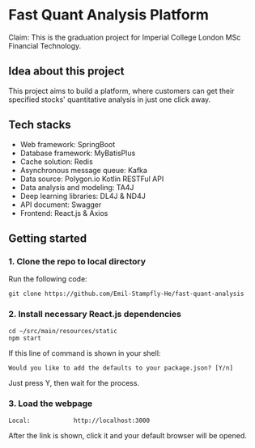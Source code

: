 # Fast Quant Analysis Platform
Claim: This is the graduation project for Imperial College London MSc Financial Technology.

## Idea about this project
This project aims to build a platform, where customers can get their specified stocks' quantitative analysis in just one click away.

## Tech stacks
- Web framework: SpringBoot
- Database framework: MyBatisPlus
- Cache solution: Redis
- Asynchronous message queue: Kafka
- Data source: Polygon.io Kotlin RESTFul API
- Data analysis and modeling: TA4J
- Deep learning libraries: DL4J & ND4J
- API document: Swagger
- Frontend: React.js & Axios

## Getting started
### 1. Clone the repo to local directory
Run the following code:
```aiignore
git clone https://github.com/Emil-Stampfly-He/fast-quant-analysis
```
### 2. Install necessary React.js dependencies
```aiignore
cd ~/src/main/resources/static
npm start
```
If this line of command is shown in your shell:
```aiignore
Would you like to add the defaults to your package.json? [Y/n]
```
Just press Y, then wait for the process.
### 3. Load the webpage
```aiignore
Local:            http://localhost:3000
```
After the link is shown, click it and your default browser will be opened.